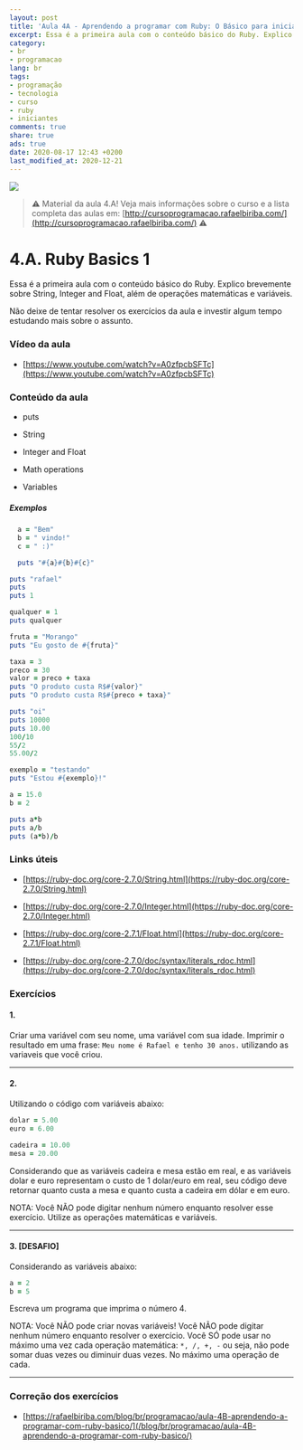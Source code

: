 ```yaml
---
layout: post
title: 'Aula 4A - Aprendendo a programar com Ruby: O Básico para iniciantes'
excerpt: Essa é a primeira aula com o conteúdo básico do Ruby. Explico brevemente sobre String, Integer and Float, além de operações matemáticas e variáveis. Este é o material da aula 4A do curso aprendendo a programar com ruby, o básico para iniciantes. Nunca é tarde para começar a programar! Eu criei um curso gratuito, fácil e didático voltado para iniciantes. Confira mais informações aqui nessa publicação.
category:
- br
- programacao
lang: br
tags:
- programação
- tecnologia
- curso
- ruby
- iniciantes
comments: true
share: true
ads: true
date: 2020-08-17 12:43 +0200
last_modified_at: 2020-12-21
---
```

![](/blog/images/curso_ruby_basico/banner-curso-ruby-4A.jpg)

> :warning: Material da aula 4.A! Veja mais informações sobre o curso e a lista completa das aulas em: [http://cursoprogramacao.rafaelbiriba.com/](http://cursoprogramacao.rafaelbiriba.com/) :warning:

# 4.A. Ruby Basics 1

Essa é a primeira aula com o conteúdo básico do Ruby. Explico brevemente sobre String, Integer and Float, além de operações matemáticas e variáveis.

Não deixe de tentar resolver os exercícios da aula e investir algum tempo estudando mais sobre o assunto.

### Vídeo da aula

- [https://www.youtube.com/watch?v=A0zfpcbSFTc](https://www.youtube.com/watch?v=A0zfpcbSFTc)

### Conteúdo da aula

- puts

- String

- Integer and Float

- Math operations

- Variables

##### Exemplos

```ruby
  a = "Bem"
  b = " vindo!"
  c = " :)"

  puts "#{a}#{b}#{c}"
```

```ruby
puts "rafael"
puts
puts 1
```

```ruby
qualquer = 1
puts qualquer
```

```ruby
fruta = "Morango"
puts "Eu gosto de #{fruta}"
```

```ruby
taxa = 3
preco = 30
valor = preco + taxa
puts "O produto custa R$#{valor}"
puts "O produto custa R$#{preco + taxa}"
```

```ruby
puts "oi"
puts 10000
puts 10.00
100/10
55/2
55.00/2

exemplo = "testando"
puts "Estou #{exemplo}!"

a = 15.0
b = 2

puts a*b
puts a/b
puts (a*b)/b
```

### Links úteis

- [https://ruby-doc.org/core-2.7.0/String.html](https://ruby-doc.org/core-2.7.0/String.html)

- [https://ruby-doc.org/core-2.7.0/Integer.html](https://ruby-doc.org/core-2.7.0/Integer.html)

- [https://ruby-doc.org/core-2.7.1/Float.html](https://ruby-doc.org/core-2.7.1/Float.html)

- [https://ruby-doc.org/core-2.7.0/doc/syntax/literals_rdoc.html](https://ruby-doc.org/core-2.7.0/doc/syntax/literals_rdoc.html)

### Exercícios

#### 1.
Criar uma variável com seu nome, uma variável com sua idade. Imprimir o resultado em uma frase: `Meu nome é Rafael e tenho 30 anos.` utilizando as variaveis que você criou.

---

#### 2.
Utilizando o código com variáveis abaixo:

```ruby
dolar = 5.00
euro = 6.00

cadeira = 10.00
mesa = 20.00
```

Considerando que as variáveis cadeira e mesa estão em real, e as variáveis dolar e euro representam o custo de 1 dolar/euro em real, seu código deve retornar quanto custa a mesa e quanto custa a cadeira em dólar e em euro.

NOTA: Você NÃO pode digitar nenhum número enquanto resolver esse exercício. Utilize as operações matemáticas e variáveis.

---

#### 3. [DESAFIO]
Considerando as variáveis abaixo:

```ruby
a = 2
b = 5
```

Escreva um programa que imprima o número 4.

NOTA: Você NÃO pode criar novas variáveis!
Você NÃO pode digitar nenhum número enquanto resolver o exercício.
Você SÓ pode usar no máximo uma vez cada operação matemática: `*, /, +, -` ou seja, não pode somar duas vezes ou diminuir duas vezes. No máximo uma operação de cada.

---

### Correção dos exercícios

- [https://rafaelbiriba.com/blog/br/programacao/aula-4B-aprendendo-a-programar-com-ruby-basico/](/blog/br/programacao/aula-4B-aprendendo-a-programar-com-ruby-basico/)
